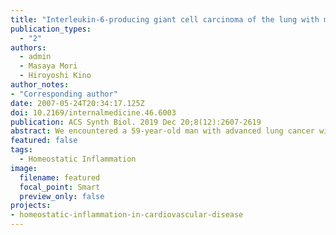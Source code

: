 ```yaml
---
title: "Interleukin-6-producing giant cell carcinoma of the lung with multicentric Castleman's disease-like presentation"
publication_types:
  - "2"
authors:
  - admin
  - Masaya Mori
  - Hiroyoshi Kino
author_notes:
- "Corresponding author"
date: 2007-05-24T20:34:17.125Z
doi: 10.2169/internalmedicine.46.6003
publication: ACS Synth Biol. 2019 Dec 20;8(12):2607-2619
abstract: We encountered a 59-year-old man with advanced lung cancer with multiple swollen lymph nodes. At autopsy the lung cancer was revealed as giant cell carcinoma. Microscopic examination showed no cancer cells, but there was polyclonal proliferation of plasma cells in the lymph nodes and in the bone marrow. In the kidneys, proliferation of mesangial matrices and mesangial cells was found. This presentation resembled multicentric Castleman's disease (MCD), in which interleukin-6 (IL-6) has a great role. Immunohistochemical staining was positive for IL-6 in cancer cells. This is the first reported case of an IL-6-producing giant cell carcinoma of the lung with MCD-like presentation. 
featured: false
tags: 
  - Homeostatic Inflammation
image:
  filename: featured
  focal_point: Smart
  preview_only: false
projects: 
- homeostatic-inflammation-in-cardiovascular-disease
---
```


